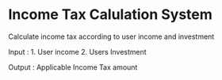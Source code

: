 # Income Tax Calulation System 

Calculate income tax according to user income and investment

Input : 1. User income 
        2. Users Investment 
       
Output : Applicable Income Tax amount 
